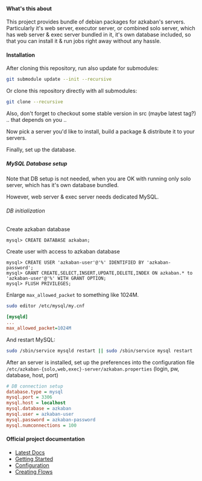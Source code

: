 #### What's this about

This project provides bundle of debian packages for azkaban's servers. Particularly it's web server, executor server, or combined solo server, which has web server & exec server bundled in it, it's own database included, so that you can install it & run jobs right away without any hassle.

#### Installation

After cloning this repository, run also update for submodules:
```bash
git submodule update --init --recursive
```

Or clone this repository directly with all submodules:
```bash
git clone --recursive
```

Also, don't forget to checkout some stable version in src (maybe latest tag?) .. that depends on you ..

Now pick a server you'd like to install, build a package & distribute it to your servers.

Finally, set up the database.

##### MySQL Database setup

Note that DB setup is not needed, when you are OK with running only solo server, which has it's own database bundled.

However, web server & exec server needs dedicated MySQL.

###### DB initialization

Create azkaban database
```mysql
mysql> CREATE DATABASE azkaban;
```

Create user with access to azkaban database
```mysql
mysql> CREATE USER 'azkaban-user'@'%' IDENTIFIED BY 'azkaban-password';
mysql> GRANT CREATE,SELECT,INSERT,UPDATE,DELETE,INDEX ON azkaban.* to 'azkaban-user'@'%' WITH GRANT OPTION;
mysql> FLUSH PRIVILEGES;
```

Enlarge `max_allowed_packet` to something like 1024M.
```bash
sudo editor /etc/mysql/my.cnf
```
```ini
[mysqld]
...
max_allowed_packet=1024M
```

And restart MySQL:
```bash
sudo /sbin/service mysqld restart || sudo /sbin/service mysql restart
```

After an server is installed, set up the preferences into the configuration file `/etc/azkaban-{solo,web,exec}-server/azkaban.properties` (login, pw, database, host, port)
```ini
# DB connection setup
database.type = mysql
mysql.port = 3306
mysql.host = localhost
mysql.database = azkaban
mysql.user = azkaban-user
mysql.password = azkaban-password
mysql.numconnections = 100
```

#### Official project documentation
 - [Latest Docs](http://azkaban.github.io/azkaban/docs/latest/)
 - [Getting Started](http://azkaban.github.io/azkaban/docs/latest/#getting-started)
 - [Configuration](http://azkaban.github.io/azkaban/docs/latest/#configuration)
 - [Creating Flows](http://azkaban.github.io/azkaban/docs/latest/#creating-flows)


